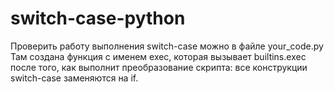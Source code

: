 # switch-case-python
Проверить работу выполнения switch-case можно в файле your_code.py
Там создана функция с именем exec, которая вызывает builtins.exec после 
того, как выполнит преобразование скрипта: все конструкции switch-case 
заменяются на if. 

